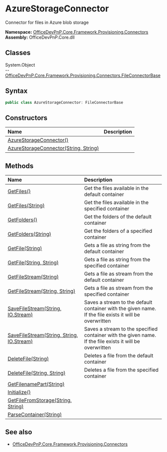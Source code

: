 # AzureStorageConnector
Connector for files in Azure blob storage  

**Namespace:** [OfficeDevPnP.Core.Framework.Provisioning.Connectors](OfficeDevPnP.Core.Framework.Provisioning.Connectors.md)  
**Assembly:** OfficeDevPnP.Core.dll  
## Classes
System.Object  
-- [OfficeDevPnP.Core.Framework.Provisioning.Connectors.FileConnectorBase](OfficeDevPnP.Core.Framework.Provisioning.Connectors.FileConnectorBase.md)
## Syntax
```C#
public class AzureStorageConnector: FileConnectorBase
```
## Constructors
|**Name**|**Description**|
|:-----|:-----|
| [AzureStorageConnector()](AzureStorageConnectorconstructor1details.md) | 
| [AzureStorageConnector(String, String)](AzureStorageConnectorconstructor1details.md) | 
## Methods
|**Name**|**Description**|
|:-----|:-----|
| [GetFiles()](AzureStorageConnectorGetFiles.md) | Get the files available in the default container
| [GetFiles(String)](AzureStorageConnectorGetFilesString.md) | Get the files available in the specified container
| [GetFolders()](AzureStorageConnectorGetFolders.md) | Get the folders of the default container
| [GetFolders(String)](AzureStorageConnectorGetFoldersString.md) | Get the folders of a specified container
| [GetFile(String)](AzureStorageConnectorGetFileString.md) | Gets a file as string from the default container
| [GetFile(String, String)](AzureStorageConnectorGetFileStringString.md) | Gets a file as string from the specified container
| [GetFileStream(String)](AzureStorageConnectorGetFileStreamString.md) | Gets a file as stream from the default container
| [GetFileStream(String, String)](AzureStorageConnectorGetFileStreamStringString.md) | Gets a file as stream from the specified container
| [SaveFileStream(String, IO.Stream)](AzureStorageConnectorSaveFileStreamStringIO.Stream.md) | Saves a stream to the default container with the given name. If the file exists it will be overwritten
| [SaveFileStream(String, String, IO.Stream)](AzureStorageConnectorSaveFileStreamStringStringIO.Stream.md) | Saves a stream to the specified container with the given name. If the file exists it will be overwritten
| [DeleteFile(String)](AzureStorageConnectorDeleteFileString.md) | Deletes a file from the default container
| [DeleteFile(String, String)](AzureStorageConnectorDeleteFileStringString.md) | Deletes a file from the specified container
| [GetFilenamePart(String)](AzureStorageConnectorGetFilenamePartString.md) | 
| [Initialize()](AzureStorageConnectorInitialize.md) | 
| [GetFileFromStorage(String, String)](AzureStorageConnectorGetFileFromStorageStringString.md) | 
| [ParseContainer(String)](AzureStorageConnectorParseContainerString.md) | 
## See also
- [OfficeDevPnP.Core.Framework.Provisioning.Connectors](OfficeDevPnP.Core.Framework.Provisioning.Connectors.md)
